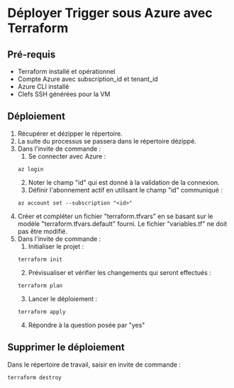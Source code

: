 # Déployer Trigger sous Azure avec Terraform

## Pré-requis
* Terraform installé et opérationnel
* Compte Azure avec subscription_id et tenant_id
* Azure CLI installé
* Clefs SSH générées pour la VM

## Déploiement
1. Récupérer et dézipper le répertoire.
2. La suite du processus se passera dans le répertoire dézippé.
3. Dans l'invite de commande :
	1. Se connecter avec Azure :
	```
	az login
	```
	2. Noter le champ "id" qui est donné à la validation de la connexion.
	3. Définir l'abonnement actif en utilisant le champ "id" communiqué :
    ```
	az account set --subscription "<id>"
	```
4. Créer et compléter un fichier "terraform.tfvars" en se basant sur le modèle "terraform.tfvars.default" fourni. Le fichier "variables.tf" ne doit pas être modifié.
5. Dans l'invite de commande :
	1. Initialiser le projet :
	```
	terraform init
	```
	2. Prévisualiser et vérifier les changements qui seront effectués :
	```
	terraform plan
	```
	3. Lancer le déploiement :
	```
	terraform apply
	```
	4. Répondre à la question posée par "yes"

## Supprimer le déploiement
Dans le répertoire de travail, saisir en invite de commande :
```
terraform destroy
```

